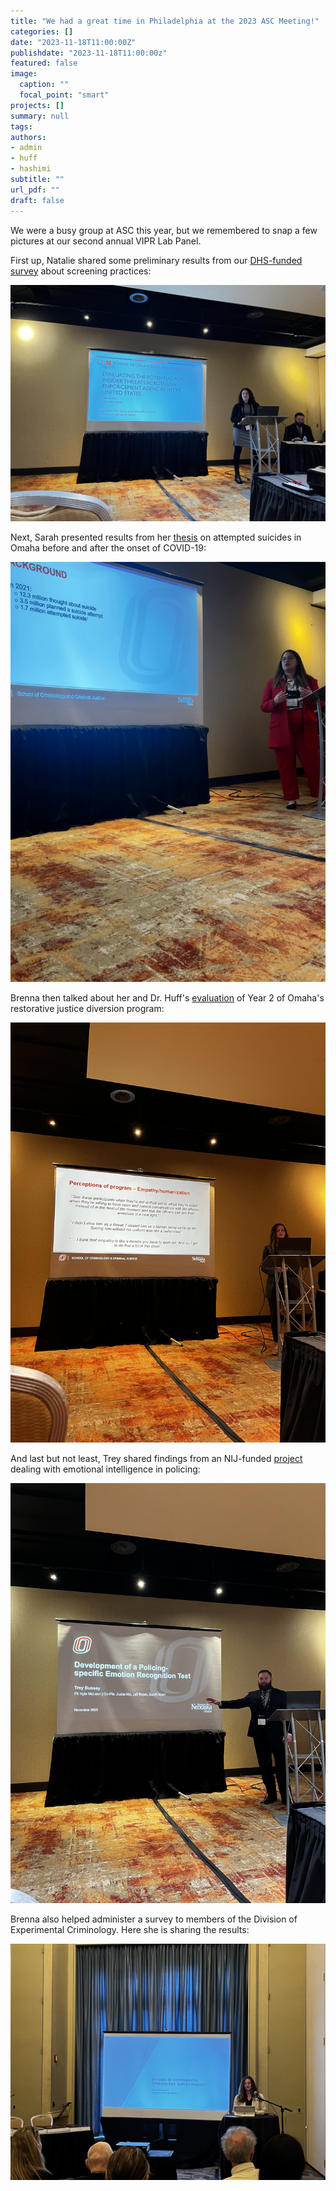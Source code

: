 ```yaml
---
title: "We had a great time in Philadelphia at the 2023 ASC Meeting!"
categories: []
date: "2023-11-18T11:00:00Z"
publishdate: "2023-11-18T11:00:00z"
featured: false
image: 
  caption: ""
  focal_point: "smart"
projects: []
summary: null
tags:
authors:
- admin
- huff
- hashimi
subtitle: ""
url_pdf: ""
draft: false
---
```


We were a busy group at ASC this year, but we remembered to snap a few pictures at our second annual VIPR Lab Panel. 

First up, Natalie shared some preliminary results from our [DHS-funded survey](https://www.viprlab.org/post/21-11-23-dhs-insider-threats/) about screening practices:

![natalie](natalie_asc2023.jpeg)

Next, Sarah presented results from her [thesis](https://www.proquest.com/docview/2863205902?pq-origsite=gscholar&fromopenview=true) on attempted suicides in Omaha before and after the onset of COVID-19:

![sarah](sarah_asc2023.jpeg)

Brenna then talked about her and Dr. Huff's [evaluation](https://www.viprlab.org/publication/huff_dunlap_2023/) of Year 2 of Omaha's restorative justice diversion program:

![brenna](brenna_asc2023.jpeg)

And last but not least, Trey shared findings from an NIJ-funded [project](https://jnix.netlify.app/project/nij-empathic-accuracy/) dealing with emotional intelligence in policing:

![trey](trey_asc2023.jpeg)

Brenna also helped administer a survey to members of the Division of Experimental Criminology. Here she is sharing the results:

![brenna](brenna_asc2023b.jpeg)
